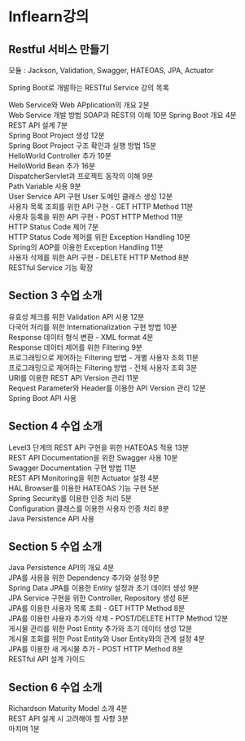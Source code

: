 # Inflearn강의
## Restful 서비스 만들기
모듈 : Jackson, Validation, Swagger, HATEOAS, JPA, Actuator

Spring Boot로 개발하는 RESTful Service 강의 목록

Web Service와 Web APplication의 개요
2분  
Web Service 개발 방법 SOAP과 REST의 이해
10분
Spring Boot 개요
4분   
REST API 설계
7분  
Spring Boot Project 생성
12분  
Spring Boot Project 구조 확인과 실행 방법
15분  
HelloWorld Controller 추가
10분  
HelloWorld Bean 추가
16분  
DispatcherServlet과 프로젝트 동작의 이해
9분  
Path Variable 사용
9분  
User Service API 구현
User 도메인 클래스 생성
12분  
사용자 목록 조회를 위한 API 구현 - GET HTTP Method
11분  
사용자 등록을 위한 API 구현 - POST HTTP Method
11분  
HTTP Status Code 제어
7분   
HTTP Status Code 제어를 위한 Exception Handling
10분  
Spring의 AOP를 이용한 Exception Handling
11분  
사용자 삭제를 위한 API 구현 - DELETE HTTP Method
8분  
RESTful Service 기능 확장  
## Section 3 수업 소개
유효성 체크를 위한 Validation API 사용
12분  
다국어 처리를 위한 Internationalization 구현 방법
10분  
Response 데이터 형식 변환 - XML format
4분  
Response 데이터 제어를 위한 Filtering
9분  
프로그래밍으로 제어하는 Filtering 방법 - 개별 사용자 조회
11분  
프로그래밍으로 제어하는 Filtering 방법 - 전체 사용자 조회
3분  
URI를 이용한 REST API Version 관리
11분  
Request Parameter와 Header를 이용한 API Version 관리
12분  
Spring Boot API 사용  
## Section 4 수업 소개
Level3 단계의 REST API 구현을 위한 HATEOAS 적용
13분  
REST API Documentation을 위한 Swagger 사용
10분  
Swagger Documentation 구현 방법
11분  
REST API Monitoring을 위한 Actuator 설정
4분  
HAL Browser를 이용한 HATEOAS 기능 구현
5분  
Spring Security를 이용한 인증 처리
5분  
Configuration 클래스를 이용한 사용자 인증 처리
8분  
Java Persistence API 사용
## Section 5 수업 소개
Java Persistence API의 개요
4분  
JPA를 사용을 위한 Dependency 추가와 설정
9분  
Spring Data JPA를 이용한 Entity 설정과 초기 데이터 생성
9분  
JPA Service 구현을 위한 Controller, Repository 생성
8분  
JPA를 이용한 사용자 목록 조회 - GET HTTP Method
8분  
JPA를 이용한 사용자 추가와 삭제 - POST/DELETE HTTP Method
12분  
게시물 관리를 위한 Post Entity 추가와 초기 데이터 생성
12분  
게시물 조회를 위한 Post Entity와 User Entity와의 관계 설정
4분  
JPA를 이용한 새 게시물 추가 - POST HTTP Method
8분  
RESTful API 설계 가이드  
## Section 6 수업 소개
Richardson Maturity Model 소개
4분  
REST API 설계 시 고려해야 할 사항
3분  
마치며
1분  